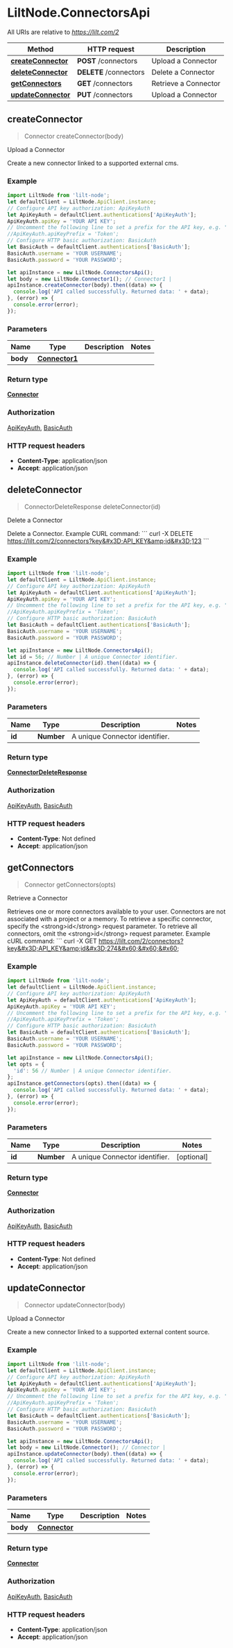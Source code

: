 # LiltNode.ConnectorsApi

All URIs are relative to *https://lilt.com/2*

Method | HTTP request | Description
------------- | ------------- | -------------
[**createConnector**](ConnectorsApi.md#createConnector) | **POST** /connectors | Upload a Connector
[**deleteConnector**](ConnectorsApi.md#deleteConnector) | **DELETE** /connectors | Delete a Connector
[**getConnectors**](ConnectorsApi.md#getConnectors) | **GET** /connectors | Retrieve a Connector
[**updateConnector**](ConnectorsApi.md#updateConnector) | **PUT** /connectors | Upload a Connector



## createConnector

> Connector createConnector(body)

Upload a Connector

Create a new connector linked to a supported external cms. 

### Example

```javascript
import LiltNode from 'lilt-node';
let defaultClient = LiltNode.ApiClient.instance;
// Configure API key authorization: ApiKeyAuth
let ApiKeyAuth = defaultClient.authentications['ApiKeyAuth'];
ApiKeyAuth.apiKey = 'YOUR API KEY';
// Uncomment the following line to set a prefix for the API key, e.g. "Token" (defaults to null)
//ApiKeyAuth.apiKeyPrefix = 'Token';
// Configure HTTP basic authorization: BasicAuth
let BasicAuth = defaultClient.authentications['BasicAuth'];
BasicAuth.username = 'YOUR USERNAME';
BasicAuth.password = 'YOUR PASSWORD';

let apiInstance = new LiltNode.ConnectorsApi();
let body = new LiltNode.Connector1(); // Connector1 | 
apiInstance.createConnector(body).then((data) => {
  console.log('API called successfully. Returned data: ' + data);
}, (error) => {
  console.error(error);
});

```

### Parameters


Name | Type | Description  | Notes
------------- | ------------- | ------------- | -------------
 **body** | [**Connector1**](Connector1.md)|  | 

### Return type

[**Connector**](Connector.md)

### Authorization

[ApiKeyAuth](../README.md#ApiKeyAuth), [BasicAuth](../README.md#BasicAuth)

### HTTP request headers

- **Content-Type**: application/json
- **Accept**: application/json


## deleteConnector

> ConnectorDeleteResponse deleteConnector(id)

Delete a Connector

Delete a Connector.  Example CURL command: &#x60;&#x60;&#x60;   curl -X DELETE https://lilt.com/2/connectors?key&#x3D;API_KEY&amp;id&#x3D;123 &#x60;&#x60;&#x60;  

### Example

```javascript
import LiltNode from 'lilt-node';
let defaultClient = LiltNode.ApiClient.instance;
// Configure API key authorization: ApiKeyAuth
let ApiKeyAuth = defaultClient.authentications['ApiKeyAuth'];
ApiKeyAuth.apiKey = 'YOUR API KEY';
// Uncomment the following line to set a prefix for the API key, e.g. "Token" (defaults to null)
//ApiKeyAuth.apiKeyPrefix = 'Token';
// Configure HTTP basic authorization: BasicAuth
let BasicAuth = defaultClient.authentications['BasicAuth'];
BasicAuth.username = 'YOUR USERNAME';
BasicAuth.password = 'YOUR PASSWORD';

let apiInstance = new LiltNode.ConnectorsApi();
let id = 56; // Number | A unique Connector identifier.
apiInstance.deleteConnector(id).then((data) => {
  console.log('API called successfully. Returned data: ' + data);
}, (error) => {
  console.error(error);
});

```

### Parameters


Name | Type | Description  | Notes
------------- | ------------- | ------------- | -------------
 **id** | **Number**| A unique Connector identifier. | 

### Return type

[**ConnectorDeleteResponse**](ConnectorDeleteResponse.md)

### Authorization

[ApiKeyAuth](../README.md#ApiKeyAuth), [BasicAuth](../README.md#BasicAuth)

### HTTP request headers

- **Content-Type**: Not defined
- **Accept**: application/json


## getConnectors

> Connector getConnectors(opts)

Retrieve a Connector

Retrieves one or more connectors available to your user. Connectors are not associated with a project or a memory.  To retrieve a specific connector, specify the &lt;strong&gt;id&lt;/strong&gt; request parameter. To retrieve all connectors, omit the &lt;strong&gt;id&lt;/strong&gt; request parameter.  Example cURL command: &#x60;&#x60;&#x60;  curl -X GET https://lilt.com/2/connectors?key&#x3D;API_KEY&amp;id&#x3D;274&#x60;&#x60;&#x60;

### Example

```javascript
import LiltNode from 'lilt-node';
let defaultClient = LiltNode.ApiClient.instance;
// Configure API key authorization: ApiKeyAuth
let ApiKeyAuth = defaultClient.authentications['ApiKeyAuth'];
ApiKeyAuth.apiKey = 'YOUR API KEY';
// Uncomment the following line to set a prefix for the API key, e.g. "Token" (defaults to null)
//ApiKeyAuth.apiKeyPrefix = 'Token';
// Configure HTTP basic authorization: BasicAuth
let BasicAuth = defaultClient.authentications['BasicAuth'];
BasicAuth.username = 'YOUR USERNAME';
BasicAuth.password = 'YOUR PASSWORD';

let apiInstance = new LiltNode.ConnectorsApi();
let opts = {
  'id': 56 // Number | A unique Connector identifier.
};
apiInstance.getConnectors(opts).then((data) => {
  console.log('API called successfully. Returned data: ' + data);
}, (error) => {
  console.error(error);
});

```

### Parameters


Name | Type | Description  | Notes
------------- | ------------- | ------------- | -------------
 **id** | **Number**| A unique Connector identifier. | [optional] 

### Return type

[**Connector**](Connector.md)

### Authorization

[ApiKeyAuth](../README.md#ApiKeyAuth), [BasicAuth](../README.md#BasicAuth)

### HTTP request headers

- **Content-Type**: Not defined
- **Accept**: application/json


## updateConnector

> Connector updateConnector(body)

Upload a Connector

Create a new connector linked to a supported external content source. 

### Example

```javascript
import LiltNode from 'lilt-node';
let defaultClient = LiltNode.ApiClient.instance;
// Configure API key authorization: ApiKeyAuth
let ApiKeyAuth = defaultClient.authentications['ApiKeyAuth'];
ApiKeyAuth.apiKey = 'YOUR API KEY';
// Uncomment the following line to set a prefix for the API key, e.g. "Token" (defaults to null)
//ApiKeyAuth.apiKeyPrefix = 'Token';
// Configure HTTP basic authorization: BasicAuth
let BasicAuth = defaultClient.authentications['BasicAuth'];
BasicAuth.username = 'YOUR USERNAME';
BasicAuth.password = 'YOUR PASSWORD';

let apiInstance = new LiltNode.ConnectorsApi();
let body = new LiltNode.Connector(); // Connector | 
apiInstance.updateConnector(body).then((data) => {
  console.log('API called successfully. Returned data: ' + data);
}, (error) => {
  console.error(error);
});

```

### Parameters


Name | Type | Description  | Notes
------------- | ------------- | ------------- | -------------
 **body** | [**Connector**](Connector.md)|  | 

### Return type

[**Connector**](Connector.md)

### Authorization

[ApiKeyAuth](../README.md#ApiKeyAuth), [BasicAuth](../README.md#BasicAuth)

### HTTP request headers

- **Content-Type**: application/json
- **Accept**: application/json

